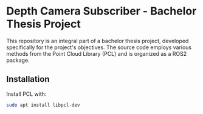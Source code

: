 # Depth Camera Subscriber - Bachelor Thesis Project
This repository is an integral part of a bachelor thesis project, developed specifically for the project's objectives. The source code employs various methods from the Point Cloud Library (PCL) and is organized as a ROS2 package.

## Installation

Install PCL with:

```bash
sudo apt install libpcl-dev
